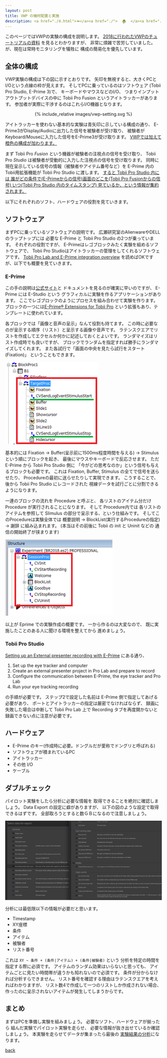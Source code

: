 ```yaml
---
layout: post
title: VWP の機材配置と実施
description: <a href="./4.html">⏪</a><a href="./">  🏠  </a><a href="./6.html">⏩</a>
---
```


<!--https://hackmd.io/3sPVq6pcQpOjn28da4hwWA-->
このページではVWPの実験の構成を説明します。
[2018に行われたVWPのチュートリアルの資料](https://phiz.c.u-tokyo.ac.jp/~t_chen/download/2018-03-24VWP_tutorial_CHEN.pdf)
を見るとわかりますが、
非常に煩雑で苦労していました。
が、現在は常時モニタリングを犠牲に
構成の簡易化を優先しています。

## 全体の構成

VWP実験の構成は下の図に示すとおりです。
矢印を無視すると、大きくPCとI/Oという点線の枠が見えます。
そしてPCに乗っているのはソフトウェア
(Tobii Pro Studio, E-Prime 3)で、
キーボードやマウスなどのI/O、
つまりインプットアウトプットデバイスの中に
Tobii Pro Fusion というアイトラッカーがあります。
参加者が実際に干渉するのはこれらI/O機器となります。

<!--https://docs.google.com/presentation/d/164hTNAGPcs7QzlJuMwx99uAsixGQB3P0pWShFa75WnQ/edit?usp=sharing-->
<center> {% include_relative images/vwp-setting.svg %} </center>

アイトラッカーを使わない基本的な実験は青矢印に示している構成の通り、
E-Prime3がDisplay/Audioに出力した信号を被験者が受け取り、
被験者がKeyboard/Mouseに入力した信号をE-Prime3が受け取ります。
<u>VWPでは加えて橙色の構成が加わります。</u>

まず Tobii Pro *Fusion* という機器が被験者の注視点の信号を受け取り、
Tobii Pro *Studio* は被験者が受動的に入力した注視点の信号を受け取ります。
同時に現在呈示している信号の情報（被験者やアイテム番号など）を
E-Prime 内の Tobii用拡張機能が Tobii Pro Studio に渡します。
<u>
すると Tobii Pro Studio 内には
誰がどの条件で(E-Primeからの信号)画面のどこを(Tobii Pro Fusionからの信号)
いつ(Tobii Pro Studio 内のタイムスタンプ)
見ているか、という情報が集約されます。</u>

以下にそれぞれのソフト、ハードウェアの役割を見ていきます。

##  ソフトウェア

まずPCに乗っているソフトウェアの説明です。
広瀬研究室のAlienwareやDELLのラップトップには
必要な E-Prime と Tobii Pro Studio の2つが乗っています。
それぞれの役割ですが、
E-Primeはレゴブロックみたく実験を組めるソフトウェアで、
Tobii Pro Studioはアイトラッカーの管理をしてくれるソフトウェアです。
[Tobii Pro Lab and E-Prime integration overview](https://www.tobiipro.com/learn-and-support/learn/steps-in-an-eye-tracking-study/design/tobii-pro-lab-and-e-prime-integration-overview/)
を読めばOKですが、以下でも概要を見ていきます。

### E-Prime

この手の説明は[公式サイト](https://pstnet.com/products/e-prime/)と
ドキュメントを見るのが確実に早いのですが、
E-Prime には E-Studio という
グラフィカルに実験を作るアプリケーションがあります。
ここでレゴブロックのようにプロセスを組み合わせて実験を作ります。
ブロックの一つには[E-Prime® Extensions for Tobii Pro](https://pstnet.com/products/e-prime-extensions-for-tobii/)
という拡張もあり、テンプレートに使われています。

各ブロックでは「画像と音声の呈示」なんて役割も持てます。
この時に必要なのが呈示する順序（リスト）と呈示する画像や音声です。
ラテンスクエアでリストを作成してエクセルか何かに記述しておくとよいです。
ランダマイズはリスト作成時でも良いですが、
ブロックでランダムを指定すれば勝手にランダマイズしてくれます。
また各試行で「画面の中央を見たら試行をスタート(Fixation)」
ということもできます。

![](./images/target-proc.png)

基本的には Fixation -> Buffer(呈示前に1500ms程度時間を与える)
-> Stimulus という順にブロックを起き、
最後にマウスやキーボードで反応させます。
ただ E-Prime から Tobii Pro Studio 側に
「今がどの思考なのか」という信号も与えるブロックも必要です。
これは Fixation, Buffer, Stimulus の全てで信号を送らせたり、
Procedureの最初に送らせたりして実現できます。
こうすることで、後から Tobii Pro Studio にレコードされた
視線データを試行ごとに分割できるようになります。

一連のブロックの流れを Procedure と呼ぶと、
各リストのアイテム分だけ Procedure が実行されることになります。
そして Procedure内では 各リストのアイテムを参照して
Slimulus の部分で呈示する、という仕組みです。
そしてこのProcedureは実験全体では
概要説明 -> BlockList(実行するProcedureの指定) -> 謝辞
に組み込まれます。
(本当はその前後に Tobii の init と Uninit などの
通信の開始終了が挟まります)

![](./images/experiment-flow.png)

以上が Eprime での実験作成の概要です。
一から作るのは大変なので、
既に実施したことのある人に聞ける環境を整えてから
進めましょう。

### Tobii Pro Studio

[Setting up an External presenter recording with E-Prime](https://www.tobiipro.com/learn-and-support/learn/steps-in-an-eye-tracking-study/setup/setting-up-pro-lab-with-e-prime/)
にある通り、

1. Set up the eye tracker and computer
1. Create an external presenter project in Pro Lab and prepare to record
1. Configure the communication between E-Prime, the eye tracker and Pro Lab
1. Run your eye tracking recording

の手順が必要です。
ステップ2で設定した名前は E-Prime 側で指定してあげる必要があり、
ポートとアイトラッカーの指定は厳密でなければならず、
録画に失敗した場合は中断して Tobii Pro Lab 上で Recording タブを再度開かないと
録画できない点に注意が必要です。

## ハードウェア

* E-Prime のキー(作成時に必要。ドングルだが愛称でドングリと呼ばれる)
* ソフトウェアが積まれているPC
* アイトラッカー
* その他 I/O
* ケーブル

## ダブルチェック

パイロット実験をしたら分析に必要な情報を
取得できることを絶対に確認しましょう。
Data Export の設定に癖がありますが、
以下の図のような設定で取得できるはずです。
全部取ろうとすると数ＧＢになるので注意しましょう。

![](./images/save-setting.png)

分析には最低限以下の情報が必要だと思います。

* Timestamp
* XY座標
* 条件
* アイテム
* 被験者
* リスト番号

これは `XY ~ 条件 + (条件|アイテム) + (条件|被験者)` という
分析を特定の時間を指定する際に必須です。
アイテムのランダム効果はいらないと思っても、
アイテムごとに見たい時間帯が違うかも知れないので必須です。
条件が分からなければ分析すらできません。
リスト番号を確認する理由はラテンスクエアを考えればわかりますが、
リスト数4で作成して一つのリストしか作成されない場合、
作ったのに呈示されないアイテムが発生してしまうからです。

## まとめ

まずはPCを準備し実験を組みましょう。
必要なソフト、ハードウェアが揃ったら
組んだ実験でパイロット実験を走らせ、
必要な情報が抜き出せているか確認しましょう。
本実験を走らせてデータが集まったら最後の
[実験結果の分析](./6.md)になります。

[back](./)

